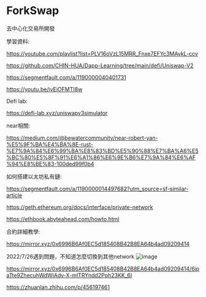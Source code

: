 # ForkSwap
去中心化交易所開發

學習資料:

https://youtube.com/playlist?list=PLV16oVzL15MRR_Fnxe7EFYc3MAykL-ccv

https://github.com/CHIN-HUA/Dapp-Learning/tree/main/defi/Uniswap-V2

https://segmentfault.com/a/1190000040401731

https://youtu.be/ivEiOFMTI8w


Defi lab:

https://defi-lab.xyz/uniswapv3simulator

near相關:

https://medium.com/@bewatercommunity/near-robert-yan-%E5%9F%BA%E4%BA%8E-rust-%E7%9A%84%E6%99%BA%E8%83%BD%E5%90%88%E7%BA%A6%E5%BC%80%E5%8F%91%E6%A1%86%E6%9E%B6%E7%9A%84%E6%AF%94%E8%BE%83-100ded99f0b4

如何搭建以太坊私有鏈:

https://segmentfault.com/a/1190000014497682?utm_source=sf-similar-article

https://geth.ethereum.org/docs/interface/private-network

https://ethbook.abyteahead.com/howto.html



合約詳細教學:

https://mirror.xyz/0x6996B6Af0EC5d185408B42B8EA64b4ad09209414

2022/7/26遇到問題，不知道怎麼切換到其他network
![image](https://user-images.githubusercontent.com/72617049/181005557-27e8e528-1e6a-40fe-a10e-69a1d86b8a66.png)



https://mirror.xyz/0x6996B6Af0EC5d185408B42B8EA64b4ad09209414/6ipaTte9ZhecuhWdWiAdv-X-mITRYndd2Pph23KK_6I

https://zhuanlan.zhihu.com/p/456197461

